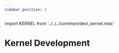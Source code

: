 ```yaml
---
sidebar_position: 3
---
```


import KERNEL from '../../../common/dev/\_kernel.mdx'

# Kernel Development

<KERNEL model="Radxa ROCK 2F" soc="rockchip" />
